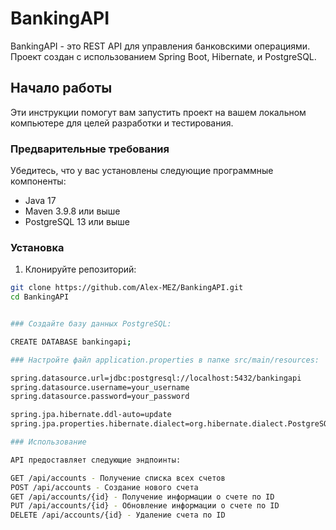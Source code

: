 ﻿# BankingAPI

BankingAPI - это REST API для управления банковскими операциями. Проект создан с использованием Spring Boot, Hibernate, и PostgreSQL.

## Начало работы

Эти инструкции помогут вам запустить проект на вашем локальном компьютере для целей разработки и тестирования.

### Предварительные требования

Убедитесь, что у вас установлены следующие программные компоненты:

- Java 17
- Maven 3.9.8 или выше
- PostgreSQL 13 или выше

### Установка

1. Клонируйте репозиторий:

```bash
git clone https://github.com/Alex-MEZ/BankingAPI.git
cd BankingAPI


### Создайте базу данных PostgreSQL:

CREATE DATABASE bankingapi;

### Настройте файл application.properties в папке src/main/resources:

spring.datasource.url=jdbc:postgresql://localhost:5432/bankingapi
spring.datasource.username=your_username
spring.datasource.password=your_password

spring.jpa.hibernate.ddl-auto=update
spring.jpa.properties.hibernate.dialect=org.hibernate.dialect.PostgreSQLDialect

### Использование

API предоставляет следующие эндпоинты:

GET /api/accounts - Получение списка всех счетов
POST /api/accounts - Создание нового счета
GET /api/accounts/{id} - Получение информации о счете по ID
PUT /api/accounts/{id} - Обновление информации о счете по ID
DELETE /api/accounts/{id} - Удаление счета по ID